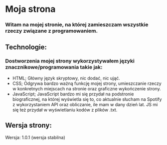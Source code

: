 # Moja strona
### Witam na mojej stronie, na której zamieszczam wszystkie rzeczy związane z programowaniem. 


## Technologie:
### Dostworzenia mojej strony wykorzystywałem języki znacznikowe/programowania takie jak:

- HTML; Główny język skryptowy, nic dodać, nic ująć.
- CSS; Odgrywa bardzo ważną funkcję mojej strony, umieszczanie rzeczy w konkretnych miejscach na stronie oraz graficzne wykończenie strony. 
- JavaScript; JavaScript bardzo mi się przydał na podstronie biograficznej, na której wyświetla się to, co aktualnie słucham na Spotify z wykorzystaniem API oraz obliczanie, ile mam w dany dzień lat. JS mi się też przydał w wyświetlaniu kodów z plików .txt.

## Wersja strony:
Wersja: 1.0.1 (wersja stabilna)
